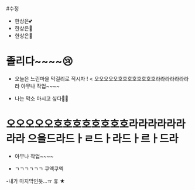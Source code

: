 #수정

- 한상은💕
- 한상은🌈
- 한상은💚

# 졸리다~~~~😢


- 오늘은 느린마을 막걸리로 적시자 !
<
오오오오오호호호호호호호호라라라라라라라라
 아무나 작업~~~~

- 나는 막소 마시고 싶다😶‍🌫️

오오오오오호호호호호호호호라라라라라라라라
으을드라드ㅏㄹ드ㅏ라드ㅏ르ㅏ드라
=======


- 아무나 작업~~~~

- ㄱㄱㄱㄱㄱㄱ
쿠엑쿠엑

-내가 마지막인듯...ㅠ 휴 ★
